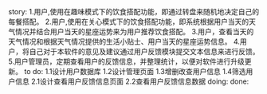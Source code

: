 story:
1.用户,使用在趣味模式下的饮食搭配功能，即通过转盘来随机地决定自己的每餐搭配。
2.用户,使用在关心模式下的饮食搭配功能，即系统根据用户当天的天气情况并结合用户当天的星座运势来为用户推荐饮食搭配。
3.用户，查看当天的天气情况和根据天气情况提供的生活小贴士、用户当天的星座运势信息。
4.用户，将自己对于本软件的意见及建议通过用户反馈模块提交文本信息来进行反馈。
5.用户管理员，定期查看用户的反馈信息，并整理统计，以便对软件进行升级更新。
to do:
1.1设计用户数据库
1.2设计管理页面
1.3增删改查用户信息
1.4筛选用户信息
2.1设计查看用户反馈信息页面
2.2查看用户反馈信息数据
doing:
done:
